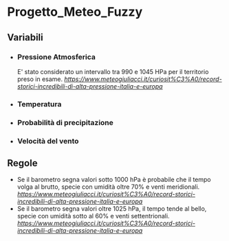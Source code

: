 # Progetto_Meteo_Fuzzy
## Variabili
- ### Pressione Atmosferica
    E' stato considerato un intervallo tra 990 e 1045 HPa per il territorio preso in esame.
    _https://www.meteogiuliacci.it/curiosit%C3%A0/record-storici-incredibili-di-alta-pressione-italia-e-europa_
- ### Temperatura
- ### Probabilità di precipitazione
- ### Velocità del vento
## Regole
- Se il barometro segna valori sotto 1000 hPa è probabile che il tempo volga al brutto, specie con umidità oltre 70% e venti meridionali. 
  _https://www.meteogiuliacci.it/curiosit%C3%A0/record-storici-incredibili-di-alta-pressione-italia-e-europa_
- Se il barometro segna valori oltre 1025 hPa,  il tempo tende al bello, specie con umidità sotto al 60% e venti settentrionali.
    _https://www.meteogiuliacci.it/curiosit%C3%A0/record-storici-incredibili-di-alta-pressione-italia-e-europa_

